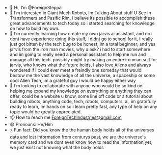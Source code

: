 - 👋 Hi, I’m @ForeignSteppa
- 👀 I’m interested in Giant Mech Robots, Im Talking About stuff U See In Transformers and Pasific Rim, I believe its possible to accomplish these great advancements to tech today so i started searching for knowledge on how to build my own.
- 🌱 I’m currently learning how create my own jarvis ai assistant, and no i dont have experience doing this stuff, i didnt go to school for it, I really just got bitten by the tech bug to be honest, im a total beginner, and yes jarvis from the iron man movies, why u ask? i had to start somewhere and im going to really need a personal assistant to help me run and manage all this tech. possibly might try making an entire ironman suit for jarvis, who knows what the future holds, I also love Aliens and always wondered if i could ever meet a freindly one someday that would bestow me the vast knowledge of all the universe, a spaceship or some cool Alien Tech, im a grateful guy i would be happy either way 
- 💞️ I’m looking to collaborate with anyone who would be so kind on helping me expand my knowledge on everything or anything they can offer,  could be a website u know, some line off code or a tutorial about building robots, anything code, tech, robots, computers, ai, im gratefully ready to learn, im hands on so i learn pretty fast, any type of help on any topic would be greatly appreciated. 
- 📫 How to reach me ForeignTechIndustries@gmail.com
- 😄 Pronouns: He/Him
- ⚡ Fun fact: Did you know the the human body holds all of the universes data and lost information from centurys past, we are the universe's memory card and we dont even know how to read the information yet, we just exist not knowing what the body holds

<!---
ForeignSteppa/ForeignSteppa is a ✨ special ✨ repository because its `README.md` (this file) appears on your GitHub profile.
You can click the Preview link to take a look at your changes.
--->
